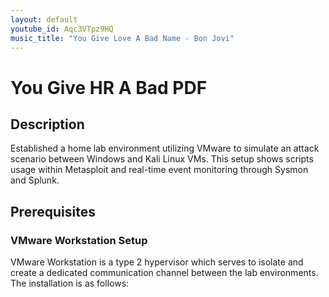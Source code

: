 ```yaml
---
layout: default
youtube_id: Aqc3VTpz9HQ
music_title: "You Give Love A Bad Name - Bon Jovi"
---
```


# You Give HR A Bad PDF

## Description
Established a home lab environment utilizing VMware to simulate an attack scenario between Windows and Kali Linux VMs. This setup shows scripts usage within Metasploit and real-time event monitoring through Sysmon and Splunk.

## Prerequisites

### VMware Workstation Setup
VMware Workstation is a type 2 hypervisor which serves to isolate and create a dedicated communication channel between the lab environments. The installation is as follows: